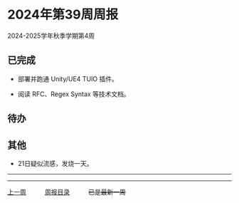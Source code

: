 # 2024年第39周周报

2024-2025学年秋季学期第4周

## 已完成

- 部署并跑通 Unity/UE4 TUIO 插件。

- 阅读 RFC、Regex Syntax 等技术文档。

## 待办

## 其他

- 21日疑似流感，发烧一天。

---
---

[上一周](./202438.md)　　　[周报目录](./cjupau.md)　　　~~已是最新一周~~
